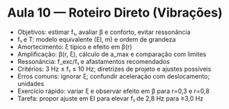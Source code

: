 # Aula 10 — Roteiro Direto (Vibrações)

- Objetivos: estimar f₁, avaliar β e conforto, evitar ressonância
- f₁ e T: modelo equivalente (EI, m) e ordem de grandeza
- Amortecimento: ξ típico e efeito em β(r)
- Amplificação: β(r, ξ), cálculo de a_max e comparação com limites
- Ressonância: f_exc/f₁ e afastamentos recomendados
- Critérios: 3 Hz ≤ f₁ ≤ 10 Hz; diretrizes de projeto e ajustes possíveis
- Erros comuns: ignorar ξ; confundir aceleração com deslocamento; unidades
- Exercício rápido: variar ξ e observar efeito em β para r=0,3 e r=0,8
- Tarefa: propor ajuste em EI para elevar f₁ de 2,8 Hz para ≥3,0 Hz
